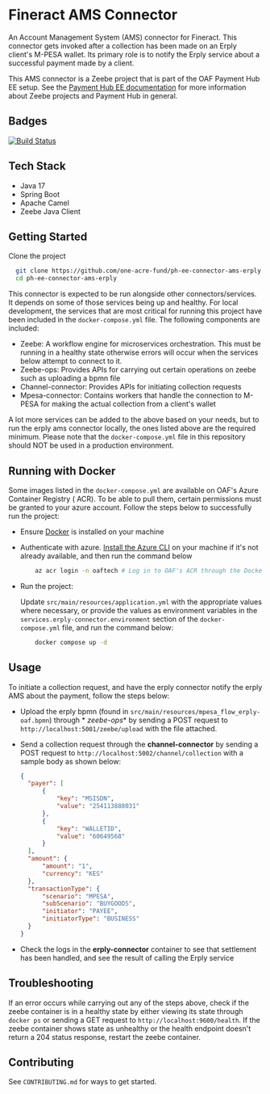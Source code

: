 # Fineract AMS Connector

An Account Management System (AMS) connector for Fineract. This connector gets invoked after a
collection
has been made on an Erply client's M-PESA wallet. Its primary role is to notify the Erply service
about a successful
payment made by a client.

This AMS connector is a Zeebe project that is part of the OAF Payment Hub EE setup. See
the [Payment Hub EE documentation](https://mifos.gitbook.io/docs/payment-hub-ee/overview)
for more information about Zeebe projects and Payment Hub in general.

## Badges

[![Build Status](https://dev.azure.com/OAFDev/prd-pipelines/_apis/build/status/one-acre-fund.ph-ee-connector-ams-erply?branchName=main)](https://dev.azure.com/OAFDev/prd-pipelines/_build/latest?definitionId=171&branchName=main)

## Tech Stack

- Java 17
- Spring Boot
- Apache Camel
- Zeebe Java Client

## Getting Started

Clone the project

  ```bash
    git clone https://github.com/one-acre-fund/ph-ee-connector-ams-erply.git
    cd ph-ee-connector-ams-erply
  ```

This connector is expected to be run alongside other connectors/services. It depends on some of
those services being up
and healthy. For local development, the services that are most critical for running this project
have been included in
the `docker-compose.yml` file. The following components are included:

- Zeebe: A workflow engine for microservices orchestration. This must be running in a healthy state
  otherwise errors
  will occur when the services below attempt to connect to it.
- Zeebe-ops: Provides APIs for carrying out certain operations on zeebe such as uploading a bpmn
  file
- Channel-connector: Provides APIs for initiating collection requests
- Mpesa-connector: Contains workers that handle the connection to M-PESA for making the actual
  collection from a
  client's wallet

A lot more services can be added to the above based on your needs, but to run the erply ams
connector locally,
the ones listed above are the required minimum.
Please note that the `docker-compose.yml` file in this repository should NOT be used in a production
environment.

## Running with Docker

Some images listed in the `docker-compose.yml` are available on OAF's Azure Container Registry (
ACR). To be able to pull
them, certain permissions must be granted to your azure account. Follow the steps below to
successfully run the project:

- Ensure [Docker](https://docs.docker.com/get-docker/) is installed on your machine

- Authenticate with
  azure. [Install the Azure CLI](https://learn.microsoft.com/en-us/cli/azure/install-azure-cli)
  on your machine if it's not already available, and then run the command below

  ```bash
      az acr login -n oaftech # Log in to OAF's ACR through the Docker CLI.
   ```

- Run the project:

  Update `src/main/resources/application.yml` with the appropriate values where necessary, or
  provide the
  values as environment variables in the `services.erply-connector.environment` section of
  the `docker-compose.yml`
  file, and run the command below:

  ```bash
      docker compose up -d
   ```

## Usage

To initiate a collection request, and have the erply connector notify the erply AMS about the
payment, follow the
steps below:

- Upload the erply bpmn (found in `src/main/resources/mpesa_flow_erply-oaf.bpmn`) through *
  *zeebe-ops** by sending a
  POST
  request to `http://localhost:5001/zeebe/upload` with the file attached.

- Send a collection request through the **channel-connector** by sending a POST request
  to `http://localhost:5002/channel/collection`
  with a sample body as shown below:
  ```json
  {
    "payer": [
        {
            "key": "MSISDN",
            "value": "254113888031"
        },
        {
            "key": "WALLETID",
            "value": "60649568"
        }
    ],
    "amount": {
        "amount": "1",
        "currency": "KES"
    },
    "transactionType": {
        "scenario": "MPESA",
        "subScenario": "BUYGOODS",
        "initiator": "PAYEE",
        "initiatorType": "BUSINESS"
    }
  }
  ```
- Check the logs in the **erply-connector** container to see that settlement has been handled, and
  see the result of
  calling the Erply service

## Troubleshooting

If an error occurs while carrying out any of the steps above, check if the zeebe container is in a
healthy state by
either viewing its state through `docker ps` or sending a GET request
to `http://localhost:9600/health`.
If the zeebe container shows state as unhealthy or the health endpoint doesn't return a 204 status
response, restart the
zeebe container.

## Contributing

See `CONTRIBUTING.md` for ways to get started.